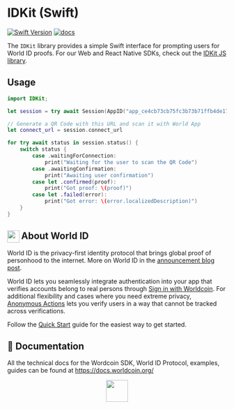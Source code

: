 <a href="https://docs.worldcoin.org/">
  <img src="https://raw.githubusercontent.com/worldcoin/world-id-docs/main/public/images/shared-readme/readme-header.png" alt="" />
</a>

# IDKit (Swift)

[![Swift Version](https://img.shields.io/endpoint?url=https%3A%2F%2Fswiftpackageindex.com%2Fapi%2Fpackages%2Fm1guelpf%2Fziggy-vapor%2Fbadge%3Ftype%3Dswift-versions&color=brightgreen)](http://swift.org)
[![docs](https://img.shields.io/badge/docs-latest-blue.svg)](https://swiftpackageindex.com/worldcoin/idkit-swift/documentation)

The `IDKit` library provides a simple Swift interface for prompting users for World ID proofs. For our Web and React Native SDKs, check out the [IDKit JS library](https://github.com/worldcoin/idkit-js).

## Usage

```swift
import IDKit;

let session = try await Session(AppID("app_ce4cb73cb75fc3b73b71ffb4de178410"), action: "test-action")

// Generate a QR Code with this URL and scan it with World App
let connect_url = session.connect_url

for try await status in session.status() {
	switch status {
		case .waitingForConnection:
			print("Waiting for the user to scan the QR Code")
		case .awaitingConfirmation:
			print("Awaiting user confirmation")
		case let .confirmed(proof):
			print("Got proof: \(proof)")
		case let .failed(error):
			print("Got error: \(error.localizedDescription)")
	}
}
```

<!-- WORLD-ID-SHARED-README-TAG:START - Do not remove or modify this section directly -->
<!-- The contents of this file are inserted to all World ID repositories to provide general context on World ID. -->

## <img align="left" width="28" height="28" src="https://raw.githubusercontent.com/worldcoin/world-id-docs/main/public/images/shared-readme/readme-world-id.png" alt="" style="margin-right: 0; padding-right: 4px;" /> About World ID

World ID is the privacy-first identity protocol that brings global proof of personhood to the internet. More on World ID in the [announcement blog post](https://worldcoin.org/blog/announcements/introducing-world-id-and-sdk).

World ID lets you seamlessly integrate authentication into your app that verifies accounts belong to real persons through [Sign in with Worldcoin](https://docs.worldcoin.org/id/sign-in). For additional flexibility and cases where you need extreme privacy, [Anonymous Actions](https://docs.worldcoin.org/id/anonymous-actions) lets you verify users in a way that cannot be tracked across verifications.

Follow the [Quick Start](https://docs.worldcoin.org/quick-start) guide for the easiest way to get started.

## 📄 Documentation

All the technical docs for the Wordcoin SDK, World ID Protocol, examples, guides can be found at https://docs.worldcoin.org/

<a href="https://docs.worldcoin.org">
  <p align="center">
    <picture align="center">
      <source media="(prefers-color-scheme: dark)" srcset="https://raw.githubusercontent.com/worldcoin/world-id-docs/main/public/images/shared-readme/visit-documentation-dark.png" height="50px" />
      <source media="(prefers-color-scheme: light)" srcset="https://raw.githubusercontent.com/worldcoin/world-id-docs/main/public/images/shared-readme/visit-documentation-light.png" height="50px" />
      <img />
    </picture>
  </p>
</a>

<!-- WORLD-ID-SHARED-README-TAG:END -->
